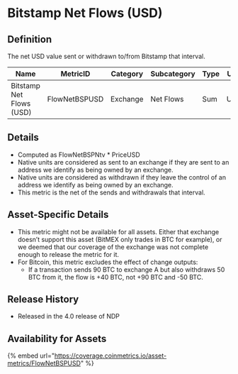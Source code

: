 # Bitstamp Net Flows (USD)

## Definition

The net USD value sent or withdrawn to/from Bitstamp that interval.

| Name                     | MetricID      | Category | Subcategory | Type | Unit | Interval |
| ------------------------ | ------------- | -------- | ----------- | ---- | ---- | -------- |
| Bitstamp Net Flows (USD) | FlowNetBSPUSD | Exchange | Net Flows   | Sum  | USD  | 1 day    |

## Details

* Computed as FlowNetBSPNtv \* PriceUSD
* Native units are considered as sent to an exchange if they are sent to an address we identify as being owned by an exchange.
* Native units are considered as withdrawn if they leave the control of an address we identify as being owned by an exchange.
* This metric is the net of the sends and withdrawals that interval.

## Asset-Specific Details

* This metric might not be available for all assets. Either that exchange doesn’t support this asset (BitMEX only trades in BTC for example), or we deemed that our coverage of the exchange was not complete enough to release the metric for it.
* For Bitcoin, this metric excludes the effect of change outputs:
  * If a transaction sends 90 BTC to exchange A but also withdraws 50 BTC from it, the flow is +40 BTC, not +90 BTC and -50 BTC.

## Release History

* Released in the 4.0 release of NDP

## Availability for Assets

{% embed url="https://coverage.coinmetrics.io/asset-metrics/FlowNetBSPUSD" %}
